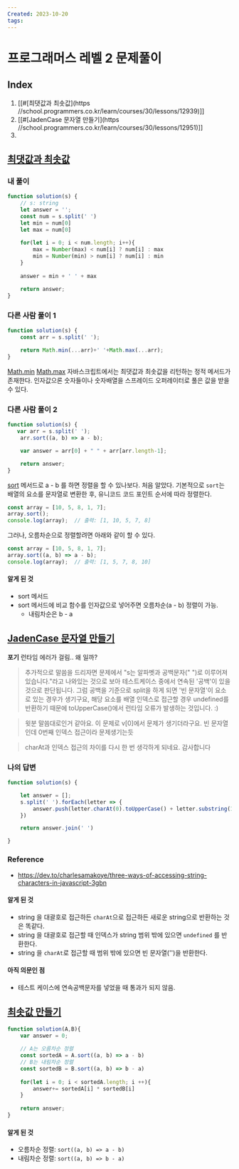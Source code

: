 ```yaml
---
Created: 2023-10-20
tags:
---
```

# 프로그래머스 레벨 2 문제풀이
## Index
1. [[#[최댓값과 최솟값](https //school.programmers.co.kr/learn/courses/30/lessons/12939)]]
2. [[#[JadenCase 문자열 만들기](https //school.programmers.co.kr/learn/courses/30/lessons/12951)]]
3. 

## [최댓값과 최솟값](https://school.programmers.co.kr/learn/courses/30/lessons/12939)

### 내 풀이
```js
function solution(s) {
    // s: string
    let answer = '';
    const num = s.split(' ')
    let min = num[0]
    let max = num[0]
    
    for(let i = 0; i < num.length; i++){
        max = Number(max) < num[i] ? num[i] : max
        min = Number(min) > num[i] ? num[i] : min
    }
    
    answer = min + ' ' + max
    
    return answer;
}
```
### 다른 사람 풀이 1
```js
function solution(s) {
    const arr = s.split(' ');

    return Math.min(...arr)+' '+Math.max(...arr);
}
```
[Math.min](https://developer.mozilla.org/en-US/docs/Web/JavaScript/Reference/Global_Objects/Math/min)
[Math.max](https://developer.mozilla.org/en-US/docs/Web/JavaScript/Reference/Global_Objects/Math/max)
자바스크립트에서는 최댓값과 최솟값을 리턴하는 정적 메서드가 존재한다. 인자값으론 숫자들이나 숫자배열을 스프레이드 오퍼레이터로 풀은 값을 받을 수 있다. 
### 다른 사람 풀이 2
```js
function solution(s) {
   var arr = s.split(' ');
    arr.sort((a, b) => a - b);

    var answer = arr[0] + " " + arr[arr.length-1];

    return answer;
}
```
[sort](https://developer.mozilla.org/en-US/docs/Web/JavaScript/Reference/Global_Objects/Array/sort) 메서드로 a - b 를 하면 정렬을 할 수 있나보다. 처음 알았다. 기본적으로 `sort`는 배열의 요소를 문자열로 변환한 후, 유니코드 코드 포인트 순서에 따라 정렬한다. 
```js
const array = [10, 5, 8, 1, 7];
array.sort();
console.log(array);  // 출력: [1, 10, 5, 7, 8]
```
그러나, 오름차순으로 정렬할려면 아래와 같이 할 수 있다.
```js
const array = [10, 5, 8, 1, 7];
array.sort((a, b) => a - b);
console.log(array);  // 출력: [1, 5, 7, 8, 10]
```

#### 알게 된 것
- sort 메서드
- sort 메서드에 비교 함수를 인자값으로 넣어주면 오름차순(a - b) 정렬이 가능. 
	- 내림차순은 b - a 
## [JadenCase 문자열 만들기](https://school.programmers.co.kr/learn/courses/30/lessons/12951)
**포기**
런타임 에러가 걸림.. 왜 일까?

>추가적으로 말씀을 드리자면 문제에서 "s는 알파벳과 공백문자(" ")로 이루어져 있습니다."라고 나와있는 것으로 보아 테스트케이스 중에서 연속된 '공백'이 있을 것으로 판단됩니다. 그럼 공백을 기준으로 split을 하게 되면 '빈 문자열'이 요소로 있는 경우가 생기구요, 해당 요소를 배열 인덱스로 접근할 경우 undefined를 반환하기 때문에 toUpperCase()에서 런타임 오류가 발생하는 것입니다. :)

> 윗분 말씀대로인거 같아요. 이 문제로 v[0]에서 문제가 생기더라구요. 빈 문자열인데 0번째 인덱스 접근이라 문제생기는듯

> charAt과 인덱스 접근의 차이를 다시 한 번 생각하게 되네요. 감사합니다

### 나의 답변
```js
function solution(s) {

    let answer = [];
    s.split(' ').forEach(letter => {
        answer.push(letter.charAt(0).toUpperCase() + letter.substring(1).toLowerCase())
    })

    return answer.join(' ')

}
```

### Reference
- https://dev.to/charlesamakoye/three-ways-of-accessing-string-characters-in-javascript-3gbn

#### 알게 된 것
- string 을 대괄호로 접근하든 `charAt`으로 접근하든 새로운 string으로 반환하는 것은 똑같다.
- string 을 대괄호로 접근할 때 인덱스가 string 범위 밖에 있으면 `undefined` 를 반환한다.
- string 을 `charAt`로 접근할 때 범위 밖에 있으면 빈 문자열('')을 반환한다. 

#### 아직 의문인 점
- 테스트 케이스에 연속공백문자를 넣었을 때 통과가 되지 않음.

## [최솟값 만들기](https://school.programmers.co.kr/learn/courses/30/lessons/12941)
```js
function solution(A,B){
    var answer = 0;
    
    // A는 오름차순 정렬
    const sortedA = A.sort((a, b) => a - b)
    // B는 내림차순 정렬
    const sortedB = B.sort((a, b) => b - a)
    
    for(let i = 0; i < sortedA.length; i ++){
        answer+= sortedA[i] * sortedB[i]
    }
    
    return answer;
}
```

#### 알게 된 것
- 오름차순 정렬: `sort((a, b) => a - b)`
- 내림차순 정렬: `sort((a, b) => b - a)`